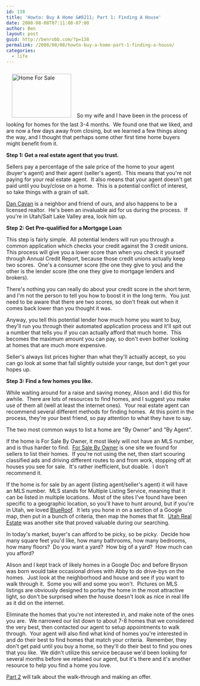```yaml
---
id: 138
title: 'Howto: Buy A Home &#8211; Part 1: Finding A House'
date: 2008-08-08T07:11:08-07:00
author: Ben
layout: post
guid: http://benrobb.com/?p=138
permalink: /2008/08/08/howto-buy-a-home-part-1-finding-a-house/
categories:
  - life
---
```

<img class="alignleft" style="margin: 10px 15px;" title="home_for_sale" src="https://benrobb.com/wp-content/uploads/2008/11/home_for_sale.png" alt="Home For Sale" width="159" height="117" />So my wife and I have been in the process of looking for homes for the last 3-4 months.  We found one that we liked, and are now a few days away from closing, but we learned a few things along the way, and I thought that perhaps some other first time home buyers might benefit from it.

<strong>Step 1: Get a real estate agent that you trust. </strong>

Sellers pay a percentage of the sale price of the home to your agent (buyer's agent) and their agent (seller's agent).  This means that you're not paying for your real estate agent.  It also means that your agent doesn't get paid until you buy/close on a home.  This is a potential conflict of interest, so take things with a grain of salt.

<a title="Dan Cavan" href="http://www.ragent.com/index.asp?agentid=15" target="_blank">Dan Cavan</a> is a neighbor and friend of ours, and also happens to be a licensed realtor.  He's been an invaluable aid for us during the process.  If you're in Utah/Salt Lake Valley area, look him up.

<strong>Step 2: Get Pre-qualified for a Mortgage Loan</strong>

This step is fairly simple.  All potential lenders will run you through a common application which checks your credit against the 3 credit unions.  This process will give you a lower score than when you check it yourself through Annual Credit Report, because those credit unions actually keep two scores.  One's a consumer score (the one they give to you) and the other is the lender score (the one they give to mortgage lenders and brokers).

There's nothing you can really do about your credit score in the short term, and I'm not the person to tell you how to boost it in the long term.  You just need to be aware that there are two scores, so don't freak out when it comes back lower than you thought it was.

Anyway, you tell this potential lender how much home you want to buy, they'll run you through their automated application process and it'll spit out a number that tells you if you can actually afford that much home.  This becomes the maximum amount you can pay, so don't even bother looking at homes that are much more expensive.

Seller's always list prices higher than what they'll actually accept, so you can go look at some that fall slightly outside your range, but don't get your hopes up.

<strong>Step 3: Find a few homes you like.</strong>

While waiting around for a raise and saving money, Alison and I did this for awhile.  There are lots of resources to find homes, and I suggest you make use of them all (well at least the internet ones).  Your real estate agent can recommend several different methods for finding homes.  At this point in the process, they're your best friend, so pay attention to what they have to say.

The two most common ways to list a home are "By Owner" and "By Agent".

If the home is For Sale By Owner, it most likely will not have an MLS number, and is thus harder to find.  <a title="For Sale By Owner" href="http://www.forsalebyowner.com/" target="_blank">For Sale By Owner</a> is one site we found for sellers to list their homes.  If you're not using the net, then start scouring classified ads and driving different routes to and from work, stopping off at houses you see for sale.  It's rather inefficient, but doable.  I don't recommend it.

If the home is for sale by an agent (listing agent/seller's agent) it will have an MLS number.  MLS stands for Multiple Listing Service, meaning that it can be listed in multiple locations.  Most of the sites I've found have been specific to a geographic location, so you'll have to hunt around, but if you're in Utah, we loved <a title="Blueroof.com Real Estate Your Way" href="http://www.blueroof.com/home.php" target="_blank">BlueRoof</a>.  It lets you hone in on a section of a Google map, then put in a bunch of criteria, then map the homes that fit.  <a title="Utah Real Estate" href="http://www.utahrealestate.com/" target="_blank">Utah Real Estate</a> was another site that proved valuable during our searching.

In today's market, buyer's can afford to be picky, so be picky.  Decide how many square feet you'd like, how many bathrooms, how many bedrooms, how many floors?  Do you want a yard?  How big of a yard?  How much can you afford?

Alison and I kept track of likely homes in a Google Doc and before Bryson was born would take occasional drives with Abby to do drive-bys on the homes.  Just look at the neighborhood and house and see if you want to walk through it.  Some you will and some you won't.  Pictures on MLS listings are obviously designed to portay the home in the most attractive light, so don't be surprised when the house doesn't look as nice in real life as it did on the internet.

Eliminate the homes that you're not interested in, and make note of the ones you are.  We narrowed our list down to about 7-8 homes that we considered the very best, then contacted our agent to setup appointments to walk through.  Your agent will also find what kind of homes you're interested in and do their best to find homes that match your criteria.  Remember, they don't get paid until you buy a home, so they'll do their best to find you ones that you like.  We didn't utilize this service because we'd been looking for several months before we retained our agent, but it's there and it's another resource to help you find a home you love.

<a href="https://benrobb.com/2008/08/12/howto-buy-a-home-part-2-making-an-offer/">Part 2</a> will talk about the walk-through and making an offer.